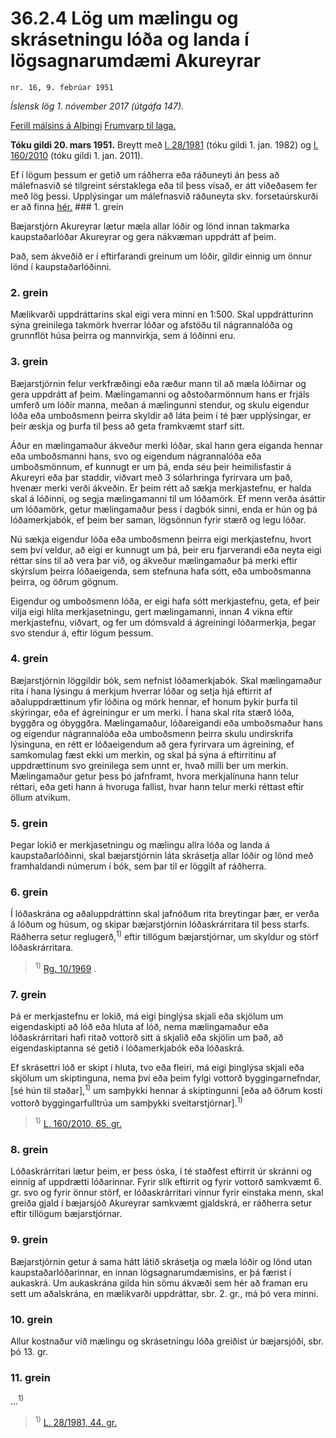 # 36.2.4 Lög um mælingu og skrásetningu lóða og landa í lögsagnarumdæmi Akureyrar

`nr. 16, 9. febrúar 1951`

_Íslensk lög 1. nóvember 2017 (útgáfa 147)._

[Ferill málsins á Alþingi](https://www.althingi.is/thingstorf/thingmalalistar-eftir-thingum/ferill/?ltg=70&mnr=57)
[Frumvarp til laga.](https://www.althingi.is/altext/70/s/pdf/0092.pdf)

**Tóku gildi 20. mars 1951.**
Breytt með
[l. 28/1981](https://althingi.is/altext/stjtnr.html#1981028) (tóku gildi 1. jan. 1982) og
[l. 160/2010](https://althingi.is2010160.html) (tóku gildi 1. jan. 2011).

Ef í lögum þessum er getið um ráðherra eða ráðuneyti án þess að málefnasvið sé tilgreint sérstaklega eða til þess vísað, er átt viðeðasem fer með lög þessi. Upplýsingar um málefnasvið ráðuneyta skv. forsetaúrskurði er að finna [hér.](2017015.md) ### 1. grein

Bæjarstjórn Akureyrar lætur mæla allar lóðir og lönd innan takmarka kaupstaðarlóðar Akureyrar og gera nákvæman uppdrátt af þeim.

Það, sem ákveðið er í eftirfarandi greinum um lóðir, gildir einnig um önnur lönd í kaupstaðarlóðinni.

### 2. grein

Mælikvarði uppdráttarins skal eigi vera minni en 1:500. Skal uppdrátturinn sýna greinilega takmörk hverrar lóðar og afstöðu til nágrannalóða og grunnflöt húsa þeirra og mannvirkja, sem á lóðinni eru.

### 3. grein

Bæjarstjórnin felur verkfræðingi eða ræður mann til að mæla lóðirnar og gera uppdrátt af þeim. Mælingamanni og aðstoðarmönnum hans er frjáls umferð um lóðir manna, meðan á mælingunni stendur, og skulu eigendur lóða eða umboðsmenn þeirra skyldir að láta þeim í té þær upplýsingar, er þeir æskja og þurfa til þess að geta framkvæmt starf sitt.

Áður en mælingamaður ákveður merki lóðar, skal hann gera eiganda hennar eða umboðsmanni hans, svo og eigendum nágrannalóða eða umboðsmönnum, ef kunnugt er um þá, enda séu þeir heimilisfastir á Akureyri eða þar staddir, viðvart með 3 sólarhringa fyrirvara um það, hvenær merki verði ákveðin. Er þeim rétt að sækja merkjastefnu, er halda skal á lóðinni, og segja mælingamanni til um lóðamörk. Ef menn verða ásáttir um lóðamörk, getur mælingamaður þess í dagbók sinni, enda er hún og þá lóðamerkjabók, ef þeim ber saman, lögsönnun fyrir stærð og legu lóðar.

Nú sækja eigendur lóða eða umboðsmenn þeirra eigi merkjastefnu, hvort sem því veldur, að eigi er kunnugt um þá, þeir eru fjarverandi eða neyta eigi réttar síns til að vera þar við, og ákveður mælingamaður þá merki eftir skýrslum þeirra lóðaeigenda, sem stefnuna hafa sótt, eða umboðsmanna þeirra, og öðrum gögnum.

Eigendur og umboðsmenn lóða, er eigi hafa sótt merkjastefnu, geta, ef þeir vilja eigi hlíta merkjasetningu, gert mælingamanni, innan 4 vikna eftir merkjastefnu, viðvart, og fer um dómsvald á ágreiningi lóðarmerkja, þegar svo stendur á, eftir lögum þessum.

### 4. grein

Bæjarstjórnin löggildir bók, sem nefnist lóðamerkjabók. Skal mælingamaður rita í hana lýsingu á merkjum hverrar lóðar og setja hjá eftirrit af aðaluppdrættinum yfir lóðina og mörk hennar, ef honum þykir þurfa til skýringar, eða ef ágreiningur er um merki. Í hana skal rita stærð lóða, byggðra og óbyggðra. Mælingamaður, lóðareigandi eða umboðsmaður hans og eigendur nágrannalóða eða umboðsmenn þeirra skulu undirskrifa lýsinguna, en rétt er lóðaeigendum að gera fyrirvara um ágreining, ef samkomulag fæst ekki um merkin, og skal þá sýna á eftirritinu af uppdrættinum svo greinilega sem unnt er, hvað milli ber um merkin. Mælingamaður getur þess þó jafnframt, hvora merkjalínuna hann telur réttari, eða geti hann á hvoruga fallist, hvar hann telur merki réttast eftir öllum atvikum.

### 5. grein

Þegar lokið er merkjasetningu og mælingu allra lóða og landa á kaupstaðarlóðinni, skal bæjarstjórnin láta skrásetja allar lóðir og lönd með framhaldandi númerum í bók, sem þar til er löggilt af ráðherra.

### 6. grein

Í lóðaskrána og aðaluppdráttinn skal jafnóðum rita breytingar þær, er verða á lóðum og húsum, og skipar bæjarstjórnin lóðaskrárritara til þess starfs. Ráðherra setur reglugerð,<sup>1)</sup> eftir tillögum bæjarstjórnar, um skyldur og störf lóðaskrárritara.

> <sup>1)</sup> [Rg. 10/1969](https://www.reglugerd.is/reglugerdir/allar/nr/010-1969) .



### 7. grein

Þá er merkjastefnu er lokið, má eigi þinglýsa skjali eða skjölum um eigendaskipti að lóð eða hluta af lóð, nema mælingamaður eða lóðaskrárritari hafi ritað vottorð sitt á skjalið eða skjölin um það, að eigendaskiptanna sé getið í lóðamerkjabók eða lóðaskrá.

Ef skrásettri lóð er skipt í hluta, tvo eða fleiri, má eigi þinglýsa skjali eða skjölum um skiptinguna, nema því eða þeim fylgi vottorð byggingarnefndar, [sé hún til staðar],<sup>1)</sup> um samþykki hennar á skiptingunni [eða að öðrum kosti vottorð byggingarfulltrúa um samþykki sveitarstjórnar].<sup>1)</sup> 

> <sup>1)</sup> [L. 160/2010, 65. gr.](https://althingi.is/altext/stjt/2010.160.html#G65)

### 8. grein

Lóðaskrárritari lætur þeim, er þess óska, í té staðfest eftirrit úr skránni og einnig af uppdrætti lóðarinnar. Fyrir slík eftirrit og fyrir vottorð samkvæmt 6. gr. svo og fyrir önnur störf, er lóðaskrárritari vinnur fyrir einstaka menn, skal greiða gjald í bæjarsjóð Akureyrar samkvæmt gjaldskrá, er ráðherra setur eftir tillögum bæjarstjórnar.

### 9. grein

Bæjarstjórnin getur á sama hátt látið skrásetja og mæla lóðir og lönd utan kaupstaðarlóðarinnar, en innan lögsagnarumdæmisins, er þá færist í aukaskrá. Um aukaskrána gilda hin sömu ákvæði sem hér að framan eru sett um aðalskrána, en mælikvarði uppdráttar, sbr. 2. gr., má þó vera minni.

### 10. grein

Allur kostnaður við mælingu og skrásetningu lóða greiðist úr bæjarsjóði, sbr. þó 13. gr.

### 11. grein

…<sup>1)</sup> 

> <sup>1)</sup> [L. 28/1981, 44. gr.](https://althingi.is/altext/stjtnr.html#1981028?g44)
